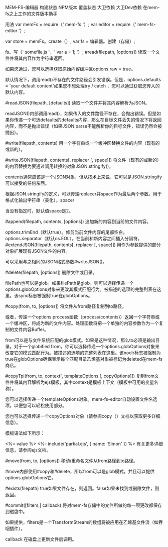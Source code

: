 MEM-FS-编辑器 构建状态 NPM版本 覆盖状态 大卫依赖 大卫Dev依赖
在mem-fs之上工作的文件版本助手

用法
var memFs =  require（' mem-fs '）;
var editor =  require（' mem-fs-editor '）;

var store =  memFs。create（）;
var fs =  编辑器。创建（存储）;

fs。写（' somefile.js '，' var a = 1; '）;
#read(filepath, [options])
读取一个文件并将其内容作为字符串返回。

如果您通过，您可以选择获取原始内容缓冲区options.raw = true。

默认情况下，调用read()不存在的文件路径会引发错误。但是，options.defaults = 'your default content'如果您不想处理try / catch ，您可以通过获取您传入的默认内容。

#readJSON(filepath, [defaults])
读取一个文件并将其内容解析为JSON。

readJSON()内部调用read()，如果传入的文件路径不存在，会抛出错误。但是如果你传递一个可选defaults的defaults内容，那么在目标文件丢失的情况下将返回内容，而不是抛出错误（如果JSON.parse不能解析你的目标文件，错误仍然会被抛出）。

#write(filepath, contents)
用一个字符串或一个缓冲区替换文件的内容（现有的或新的）。

#writeJSON(filepath, contents[, replacer [, space]])
将文件（现有的或新的）的内容替换为要通过调用转换的对象JSON.stringify()。

contents通常应该是一个JSON对象，但从技术上来说，它可以是JSON.stringify可以接受的任何东西。

根据JSON.stringify的定义，可以传递replacer并space作为最后两个参数。用于格式化输出字符串（美化）。spacer

当没有指定时，默认值space是2。

#append(filepath, contents, [options])
追加新的内容到当前的文件内容。

options.trimEnd（默认true）。修剪当前文件内容的尾部空白。
options.separator（默认os.EOL）。在当前和新内容之间插入分隔符。
#extendJSON(filepath, contents[, replacer [, space]])
用作为参数提供的部分对象扩展现有JSON文件的内容。

可以采用与之相同的JSON格式参数#writeJSON()。

#delete(filepath, [options])
删除文件或目录。

filePath也可以是glob。如果filePath是glob，则可以选择传递一个options.globOptions对象来更改其模式匹配行为。被描述的选项的完整列表在这里。该sync标志被强制true在globOptions。

#copy(from, to, [options])
将文件从from路径复制到to路径。

或者，传递一个options.process函数（process(contents)）返回一个字符串或一个缓冲区，将成为新的文件内容。处理函数将把一个单独的内容参数作为一个复制的文件内容Buffer。

from可以是与文件系统匹配的glob模式。如果是这种情况，那么to必须是输出目录。对于一个globified from，你可以选择传递一个options.globOptions对象来改变它的模式匹配行为。被描述的选项的完整列表在这里。该nodir标志被强制为true在globOptions确保表示每个匹配目录乙烯基对象被标记为deleted在mem-fs商店。

#copyTpl(from, to, context[, templateOptions [, copyOptions]])
复制from文件并将其内容解析为ejs模板，其中context是模板上下文（模板中可用的变量名称）。

您可以选择传递一个templateOptions对象。mem-fs-editor自动设置文件名选项，以便您可以轻松使用部分。

您也可以选择传递一个copyOptions对象（请参阅copy（）文档以获取更多详细信息）。

模板语法如下所示：

<%= value %>
<%- include('partial.ejs', { name: 'Simon' }) %>
有关更多详细信息，请参阅ejs文档。

#move(from, to, [options])
移动/重命名文件从from路径到to路径。

#move内部使用#copy和#delete，所以from可以是glob模式，并且可以提供options.globOptions它。

#exists(filepath)
true如果文件存在，则返回。false如果未找到或删除文件，则返回。

#commit([filters,] callback)
将对mem-fs存储中的文件所做的每一项更改都保存到磁盘中。

如果提供，filters是一个TransformStream的数组将被应用在乙烯基文件流（如吞咽插件）。

callback 在磁盘上更新文件后调用。